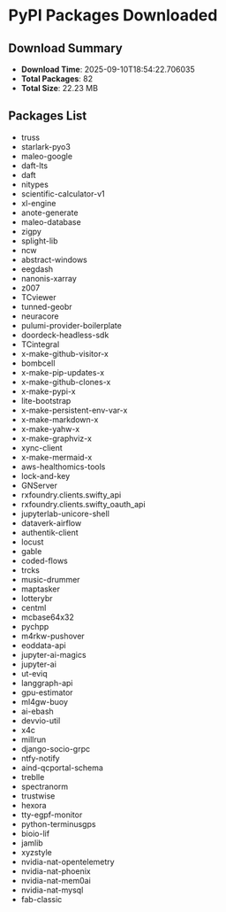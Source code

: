 # PyPI Packages Downloaded

## Download Summary
- **Download Time**: 2025-09-10T18:54:22.706035
- **Total Packages**: 82
- **Total Size**: 22.23 MB

## Packages List
- truss
- starlark-pyo3
- maleo-google
- daft-lts
- daft
- nitypes
- scientific-calculator-v1
- xl-engine
- anote-generate
- maleo-database
- zigpy
- splight-lib
- ncw
- abstract-windows
- eegdash
- nanonis-xarray
- z007
- TCviewer
- tunned-geobr
- neuracore
- pulumi-provider-boilerplate
- doordeck-headless-sdk
- TCintegral
- x-make-github-visitor-x
- bombcell
- x-make-pip-updates-x
- x-make-github-clones-x
- x-make-pypi-x
- lite-bootstrap
- x-make-persistent-env-var-x
- x-make-markdown-x
- x-make-yahw-x
- x-make-graphviz-x
- xync-client
- x-make-mermaid-x
- aws-healthomics-tools
- lock-and-key
- GNServer
- rxfoundry.clients.swifty_api
- rxfoundry.clients.swifty_oauth_api
- jupyterlab-unicore-shell
- dataverk-airflow
- authentik-client
- locust
- gable
- coded-flows
- trcks
- music-drummer
- maptasker
- lotterybr
- centml
- mcbase64x32
- pychpp
- m4rkw-pushover
- eoddata-api
- jupyter-ai-magics
- jupyter-ai
- ut-eviq
- langgraph-api
- gpu-estimator
- ml4gw-buoy
- ai-ebash
- devvio-util
- x4c
- millrun
- django-socio-grpc
- ntfy-notify
- aind-qcportal-schema
- treblle
- spectranorm
- trustwise
- hexora
- tty-egpf-monitor
- python-terminusgps
- bioio-lif
- jamlib
- xyzstyle
- nvidia-nat-opentelemetry
- nvidia-nat-phoenix
- nvidia-nat-mem0ai
- nvidia-nat-mysql
- fab-classic
